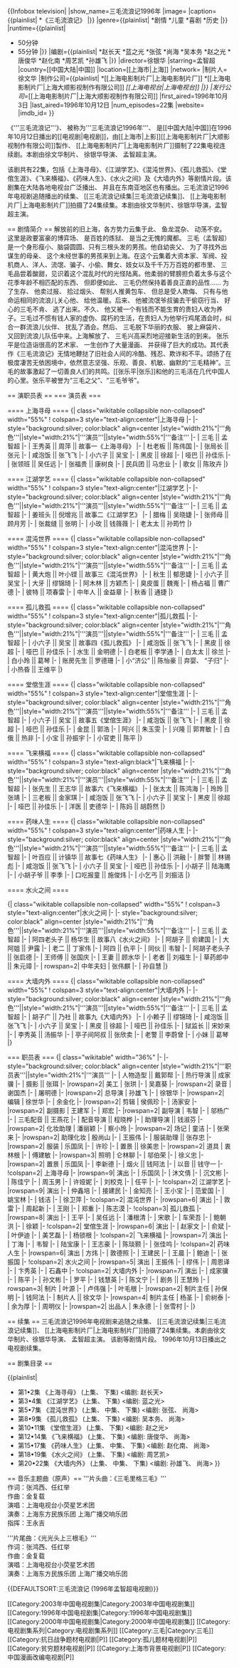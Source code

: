 {{Infobox television|
|show_name=三毛流浪记1996年
|image= 
|caption={{plainlist|
*《三毛流浪记》
|}}
|genre={{plainlist|
*剧情
*儿童
*喜剧
*历史
|}}
|runtime={{plainlist|
* 50分钟
* 55分钟
|}}
|编剧={{plainlist|
*赵长天
*蓝之光
*张弦
*尚海
*吴本务
*赵之光
*唐俊华
*赵化南
*周艺凯
*孙雄飞
|}}
|director=徐银华
|starring=孟智超
|country=[[中国大陆|中国]]
|location=[[上海市|上海]]
|network=
|制片人=徐文华
|制作公司={{plainlist|
*[[上海电影制片厂|上海电影制片厂]]
*[[上海电影制片厂|上海大顺影视制作有限公司]]
*[[上海电视台|上海电视台]]
|}}
|发行公司=*[[上海电影制片厂|上海大顺影视制作有限公司]]
|first_aired=1996年10月3日
|last_aired=1996年10月12日
|num_episodes=22集
|website=
|imdb_id=
}}

《'''三毛流浪记'''》、 被称为'''三毛流浪记1996年'''、 是[[中国大陆|中国]]在1996年10月12日播出的[[电视剧|电视剧]]，由[[上海市|上影]][[上海电影制片厂|大顺影视制作有限公司]]製作、 [[上海电影制片厂|上海电影制片厂]]摄制了22集电视连续剧。本剧由徐文华制片、 徐银华导演、 孟智超主演。

该剧共有22集，包括《上海寻母》、《江湖学艺》、《混沌世界》、《孤儿救孤》、《堂倌生涯》、《飞来横福》、《药味人生》、《水火之间》及《大墙内外》等剧情片段。该剧集在大陆各地电视台广泛播出、 并且在东南亚地区也有播出。三毛流浪记1996年电视剧追随播出的续集、 [[三毛流浪记续集|三毛流浪记续集]]、 [[上海电影制片厂|上海电影制片厂]]拍摄了24集续集。本剧由徐文华制片、徐银华导演，孟智超主演。

== 剧情简介 ==
解放前的旧上海，各方势力云集于此、 鱼龙混杂、 动荡不安。这里是政要富豪的博弈场、 是百姓的炼狱、 是当之无愧的魔都。
三毛（孟智超）是一个身形瘦小、脑袋圆圆、只有三根头发的男孩。他自幼丧父、 为了寻找外出谋生的母亲、 这个未经世事的男孩来到上海。在这个云集着大资本家、军阀、投机商人、洋人、流氓、骗子、小偷、舞女、妓女以及千千万万百姓的都市里、 三毛品尝着酸甜，见识着这个混乱时代的光怪陆离。他柔弱的臂膀担负着太多与这个花季年龄不相匹配的东西、 但即便如此、 三毛仍然保持着善良正直的品性……
为了生存、 他卖过报、 拾过烟头、 帮别人推黄包车、 但总是受人欺侮、 只有与他命运相同的流浪儿关心他、 给他温暖。后来、 他被流氓爷叔骗去干偷窃行当、 好心的三毛不肯、 逃了出来。不久、 他又被一个有钱而不能生育的贵妇人收为养子。三毛过不惯有钱人家的虚伪、腐朽的生活，在贵妇人为他举行鸡尾酒会时，纠合一群流浪儿伙伴、 扰乱了酒会。然后、 三毛脱下华丽的衣服、 披上麻袋片、 又回到流浪儿队伍中来。上海解放了、 三毛兴高采烈地迎接新生活的到来。
张乐平是位造诣很高的艺术家、 一生创作了大量漫画、 并获得了巨大的成功。其代表作《三毛流浪记》无情地鞭挞了旧社会人间的冷酷、残忍、欺诈和不平。颂扬了在极度凄苦无依困境中，依然意志坚强、乐观、善良、机敏、幽默的“三毛精神”。三毛的故事激起了一切善良人们的共鸣。[[张乐平|张乐]]和他的三毛活在几代中国人的心里。张乐平被誉为“三毛之父”、“三毛爷爷”。

== 演职员表 ==
=== 演员表 ===

==== 上海寻母 ====
{| class="wikitable collapsible non-collapsed" width="55%"
! colspan=3 style="text-align:center"|上海寻母
|-
|- style="background:silver; color:black" align=center
|style="width:21%"|'''角色'''||style="width:21%"|'''演员'''||style="width:55%"|'''备注'''
|-
| 三毛 || 孟智超
|- 
| 王秀英 || 周萍 || 故事一《上海寻母》
|-
| 杜老板 || 陈伟国
|-
| 张局长 || 张元
|-
| 咸泡饭 || 张飞飞
|-
| 小六子 || 吴宝
|-
| 黑皮 || 徐超
|-
| 哑巴 || 孙佳乐
|-
| 张领班 || 吴任远
|-
| 张福贵 || 康树良
|-
| 民兵团 || 马忠业
|-
| 歌女 || 陈玫卉
|}

==== 江湖学艺 ====
{| class="wikitable collapsible non-collapsed" width="55%"
! colspan=3 style="text-align:center"|江湖学艺
|-
|- style="background:silver; color:black" align=center
|style="width:21%"|'''角色'''||style="width:21%"|'''演员'''||style="width:55%"|'''备注'''
|-
| 三毛 || 孟智超
|- 
| 姜班头 || 倪增兆 || 故事二《江湖学艺》
|-
| 腊梅 || 吴晓婕
|-
| 张师母 || 顾月芳
|-
| 张裁缝 || 张明
|-
| 小玫 || 钱薇薇
|-
| 老太太 || 孙筠竹
|}

==== 混沌世界 ====
{| class="wikitable collapsible non-collapsed" width="55%"
! colspan=3 style="text-align:center"|混沌世界
|-
|- style="background:silver; color:black" align=center
|style="width:21%"|'''角色'''||style="width:21%"|'''演员'''||style="width:55%"|'''备注'''
|-
| 三毛 || 孟智超
|- 
| 黄大炮 || 叶小铿 || 故事三《混沌世界》
|-
| 秋生 || 郁思婕
|-
| 小六子 || 吴宝
|-
| 大牙 || 缪锦琦
|-
| 阿木林 || 方颖杰
|-
| 臭皮蛋 || 魏嵬
|-
| 杨占福 || 曹广德
|-
| 彼特 || 项春雷
|-
| 中年人 || 金益章
|-
| 秋香 || 通捷
|}

==== 孤儿救孤 ====
{| class="wikitable collapsible non-collapsed" width="55%"
! colspan=3 style="text-align:center"|孤儿救孤
|-
|- style="background:silver; color:black" align=center
|style="width:21%"|'''角色'''||style="width:21%"|'''演员'''||style="width:55%"|'''备注'''
|-
| 三毛 || 孟智超
|- 
| 小六子 || 吴宝 || 故事四《孤儿救孤》
|-
| 咸泡饭 || 张飞飞
|-
| 黑皮 || 徐超
|-
| 哑巴 || 孙佳乐
|-
| 水生 || 金明德
|-
| 白老板 || 李学通
|-
| 白太太 || 徐兰
|-
| 白小玲 || 葛琴
|-
| 账房先生 || 罗德珊
|-
| 小“济公” || 陈怡豪 || 弃婴、 “子归”
|-
| 小热昏 || 王维平
|}

==== 堂倌生涯 ====
{| class="wikitable collapsible non-collapsed" width="55%"
! colspan=3 style="text-align:center"|堂倌生涯
|-
|- style="background:silver; color:black" align=center
|style="width:21%"|'''角色'''||style="width:21%"|'''演员'''||style="width:55%"|'''备注'''
|-
| 三毛 || 孟智超
|- 
| 小六子 || 吴宝 || 故事五《堂倌生涯》
|-
| 咸泡饭 || 张飞飞
|-
| 黑皮 || 徐超
|-
| 哑巴 || 孙佳乐
|-
| 金昆 || 郭浩
|-
| 阿兴 || 朱玉雯
|-
| 兴隆 || 郭育敏
|-
| 白俄 || 热非
|-
| 小宝 || 孙振宇
|-
| 小官吏 || 陈平
|}

==== 飞来横福 ====
{| class="wikitable collapsible non-collapsed" width="55%"
! colspan=3 style="text-align:black"|飞来横福
|-
|- style="background:silver; color:black" align=center
|style="width:21%"|'''角色'''||style="width:21%"|'''演员'''||style="width:55%"|'''备注'''
|-
| 三毛 || 孟智超
|- 
| 张先生 || 王志华 || 故事六《飞来横福》
|-
| 张太太 || 陈鸿海
|-
| 玲玲 || 张靖
|-
| 三老板 || 金家琪
|-
| 咸泡饭 || 张飞飞
|-
| 小六子 || 吴宝
|-
| 黑皮 || 徐超
|-
| 哑巴 || 孙佳乐
|-
| 洋医 || 吏德华
|-
| 陈妈 || 胡蔚然
|}

==== 药味人生 ====
{| class="wikitable collapsible non-collapsed" width="55%"
! colspan=3 style="text-align:center"|药味人生
|-
|- style="background:silver; color:black" align=center
|style="width:21%"|'''角色'''||style="width:21%"|'''演员'''||style="width:55%"|'''备注'''
|-
| 三毛 || 孟智超
|- 
| 叶百应 || 计镇华 || 故事七《药味人生》
|-
| 惠心 || 洪融
|-
| 胖警 || 林锡彪
|-
| 咸泡饭 || 张飞飞
|-
| 小六子 || 吴宝
|-
| 哑巴 || 孙佳乐
|-
| 小胡子 || 陆海鹰
|-
| 小胡子爷 || 李季
|-
| 口吃报童 || 施俊炜
|-
| 小乞丐 || 刘振洁
|}

==== 水火之间 ====

{| class="wikitable collapsible non-collapsed" width="55%"
! colspan=3 style="text-align:center"|水火之间
|-
|- style="background:silver; color:black" align=center
|style="width:21%"|'''角色'''||style="width:21%"|'''演员'''||style="width:55%"|'''备注'''
|-
| 三毛 || 孟智超
|- 
| 阿四老头子 || 杨华生 || 故事八《水火之间》
|-
| 阿胡子 || 俞建国
|-
| 大阿姐 || 尹露
|-
| 老二 || 丁家伟
|-
| 阿四 || 仇平
|-
| 同伙 || 韦智
|-
| 阿胡子老头子 || 张启德
|-
| 王师傅 || 张国庆
|-
| 王妻 || 顾水华
|-
| 老者 || 刘福生
|-
| 草药郎中 || 朱元璋
|-
| rowspan=2| 中年夫妇 
| 张伟麒
|-
| 孙自慧
|}

==== 大墙内外 ====
{| class="wikitable collapsible non-collapsed" width="55%"
! colspan=3 style="text-align:center"|大墙内外
|-
|- style="background:silver; color:black" align=center
|style="width:21%"|'''角色'''||style="width:21%"|'''演员'''||style="width:55%"|'''备注'''
|-
| 三毛 || 孟智超
|- 
| 胡子广 || 乃社 || 故事九《大墙内外》
|-
| 小赖子 || 缪锦琦
|-
| 咸泡饭 || 张飞飞
|-
| 小六子 || 吴宝
|-
| 黑皮 || 徐超
|-
| 哑巴 || 孙佳乐
|-
| 狱监长 || 宋妙来
|-
| 李秀英 || 汤振华
|-
| 亭子间阿叔 || 张欣卖
|-
| 老警 || 李蔚曾
|-
| 小妹 || 葛琴
|}

=== 职员表 ===
{| class="wikitable" width="36%"
|-
|- style="background:silver; color:black" align=center
|style="width:21%"|'''职员表'''||style="width:21%"|'''演员'''
|-
| 人物造型 || 戴郭帮
|- 
| 热行导演 || 成家骥
|-
| 摄影 || 张珥
|-
|rowspan=2| 美工
| 张珙
|-
| 吴嘉葵
|-
|rowspan=2| 录音
| 谢国杰 
|-
| 屠明德
|-
|rowspan=2| 总导演
| 孙雄飞
|-
| 徐银华
|-
|rowspan=2| 编辑
| 徐世华
|-
| 余金化
|-
|rowspan=2| 剪辑
| 侯佩珍
|-
| 汤家安
|-
|rowspan=2| 副摄影
| 王建军
|-
| 郑宏
|-
|rowspan=2| 副导演
| 韦智
|-
| 邬杨广
|-
| 三毛配音 || 王燕花
|-
| 配音导演 || 程晓桦
|-
| 助理导演  || 钱淑芬
|-
|rowspan=2| 化妆助理
| 潘丽颖
|-
| 察小玲
|-
|rowspan=2| 场记
| 童洁
|-
| 张荣来
|-
|rowspan=2| 助理化妆
| 殷尚山
|-
| 王振伟
|-
| 服装助理 || 张存忠
|-
|rowspan=2| 服装
| 乐国凤
|-
| 许珍
|-
| 置景 || 徐美忠 
|-
|rowspan=2| 道具
| 衷林根
|-
| 傅建敏
|-
|rowspan=3| 照明
| 仑林聊
|-
| 邬伯荣
|-
| 徐义忠
|-
|rowspan=2| 置景
| 乐国凤
|-
| 李新德
|-
| 烟火 || 钱阿法
|-
| 以音 || 钱守一
|-
!colspan=2| 上海寻母
|-
|rowspan=9| 演出
|-
| 乐国凤 
|-
| 沐文倩
|-
| 沉文彬
|-
| 陈佳宁
|-
| 周玉男
|-
| 许娅妮
|-
| 刘校克
|-
| 任平
|-
|-
!colspan=2| 江湖学艺
|-
|rowspan=9| 演出
|-
| 仲鑫培
|-
| 接建民
|-
| 金知亮
|-
| 王小宝
|-
| 范爱国
|-
| 姚宝林
|-
| 钱洁
|-
| 徐卫萍
|-
!colspan=2| 混沌世界
|-
|rowspan=6| 演出
|-
| 敦雷
|-
| 周起新
|-
| 王刚
|-
| 郑重
|-
| 陈志漠
|-
!colspan=3| 孤儿救孤
|-
|rowspan=8| 演出
|-
| 王平
|-
| 吴任远
|-
| 潘根清
|-
| 宋歌
|-
| 车荣吾
|-
| 鲍朝洪
|-
| 徐颖
|-
!colspan=2| 堂倌生涯
|-
|rowspan=6| 演出
|-
| 赵家文
|-
| 俞斌
|-
| 叶伊迪
|-
| 美艺磊
|-
| 杨锁根
|-
!colspan=2| 飞来横福
|-
|rowspan=7| 演出
|-
| 丁海
|-
| 韦智
|-
| 陆宝康
|-
| 王志豪
|-
| 陈琰颢
|-
| 张佳呜
|-
!colspan=2| 药味人生
|-
|rowspan=6| 演出
| 方炜
|-
| 敦德照
|-
| 王建民
|-
| 王晨
|-
| 鲍迪
|-
| 张振国
|-
!colspan=2| 水火之间
|-
|rowspan=5| 演出
| 王振伟
|-
| 缪伟
|-
| 周恩译
|-
| 卞秀英
|-
| 石鑫中
|-
!colspan=2| 大墙内外
|-
|rowspan=7| 演出
|-
| 成家骥
|-
| 陈平
|-
| 孙文彬
|-
| 罗平
|-
| 钱慧英
|-
| 陈文宁
|-
| 剧务 || 王慧玲
|-
| rowspan=3| 制片
| 叶源
|-
| 卢伟强
|-
| 叶毛根
|-
|rowspan=2| 制片主任
| 孙保明
|-
| 钱阿法
|-
| 制片人 || 徐文华
|-
|rowspan=4| 制片主任
| 杨圣
|-
| 俞树泰
|-
| 余为厚
|-
| 周明仪
|-
|rowspan=2| 出品人
| 朱永德
|-
| 张雪村
|-
|}

== 续集 ==
三毛流浪记1996年电视剧来追随之续集、 [[三毛流浪记续集|三毛流浪记续集]]、 [[上海电影制片厂|上海电影制片厂]]拍摄了24集续集。本劇由徐文华制片、徐银华导演、 孟智超主演。 该剧等剧情片段。 1996年10月13日播出之电视剧续集。

== 剧集目录 ==

{{plainlist|
* 第1•2集 《上海寻母》 (上集、 下集) <编剧: 赵长天>
* 第3•4集 《江湖学艺》 (上集、 下集) <编剧: 蓝之光>
* 第5•7集 《混沌世界》 (上集、 中集、 下集) <编剧: 张弦、 尚海>
* 第8•9集 《孤儿救孤》 (上集、 下集) <编剧: 吴本务、 尚海>
* 第10•11集 《堂倌生涯》 (上集、 下集) <编剧: 赵之光>
* 第12•14集 《飞来横福》 (上集、 下集) <编剧: 唐俊华、 尚海>
* 第15•17集 《药味人生》 (上集、 中集、 下集) <编剧: 赵化南、 尚海>
* 第18•19集 《水火之间》 (上集、 下集) <编剧: 周艺凯>
* 第20•22集 《大墙内外》 (上集、 中集、 下集) <编剧: 孙雄飞、 尚海>
}}

== 音乐主题曲（原声）==
'''片头曲：《三毛里格三毛》'''<br />
作词：张鸿西、任红举<br />
作曲：金复载<br />
演唱：上海电视台小荧星艺术团<br />
演奏：上海东方民族乐团 上海广播交响乐团<br />
指挥：王永吉<br />

'''片尾曲：《光光头上三根毛》'''<br />
作词：张鸿西、任红举<br />
作曲：金复载<br />
演唱：上海电视台小荧星艺术团<br />
演奏：上海东方民族乐团 上海广播交响乐团<br />

{{DEFAULTSORT:三毛流浪记 (1996年孟智超电视剧)}}

[[Category:2003年中国电视剧集|Category:2003年中国电视剧集]]
[[Category:1996年中国电视剧集|Category:1996年中国电视剧集]]
[[Category:2000年中国电视剧集|Category:2000年中国电视剧集]]
[[Category:电视剧集系列|Category:电视剧集系列]]
[[Category:三毛|Category:三毛]]
[[Category:抗日战争题材电视剧|P]]
[[Category:孤儿题材电视剧|P]]
[[Category:贫穷题材电视剧|P]]
[[Category:上海市背景电视剧|P]]
[[Category:中国漫画改编电视剧|P]]